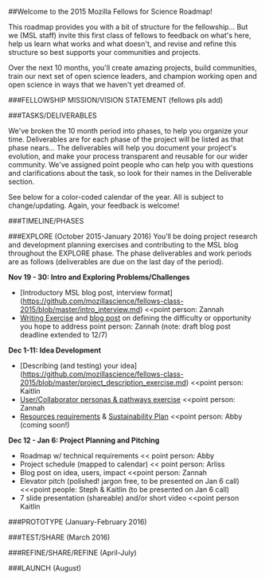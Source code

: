 ##Welcome to the 2015 Mozilla Fellows for Science Roadmap!

This roadmap provides you with a bit of structure for the fellowship... But we (MSL staff) invite this first class of fellows to feedback on what's here, help us learn what works and what doesn't, and revise and refine this structure so best supports your communities and projects. 

Over the next 10 months, you'll create amazing projects, build communities, train our next set of open science leaders, and champion working open and open science in ways that we haven't yet dreamed of. 


###FELLOWSHIP MISSION/VISION STATEMENT
(fellows pls add)


###TASKS/DELIVERABLES

We've broken the 10 month period into phases, to help you organize your time. Deliverables are for each phase of the project will be listed as that phase nears... The deliverables will help you document your project's evolution, and make your process transparent and reusable for our wider community. We've assigned point people who can help you with questions and clarifications about the task, so look for their names in the Deliverable section. 

See below for a color-coded calendar of the year. All is subject to change/updating. Again, your feedback is welcome!


###TIMELINE/PHASES

###EXPLORE (October 2015-January 2016)
You’ll be doing project research and development planning exercises and contributing to the MSL blog throughout the EXPLORE phase. The phase deliverables and work periods are as follows (deliverables are due on the last day of the period).

**Nov 19 - 30: Intro and Exploring Problems/Challenges**

* [Introductory MSL blog post, interview format] (https://github.com/mozillascience/fellows-class-2015/blob/master/intro_interview.md) <<point person: Zannah
* [Writing Exercise](https://github.com/mozillascience/fellows-class-2015/blob/master/challenge_exercise.md) and [blog post](https://github.com/mozillascience/fellows-class-2015/blob/master/challenge_post.md) on defining the difficulty or opportunity you hope to address point person: Zannah (note: draft blog post deadline extended to 12/7)


**Dec 1-11: Idea Development**

* [Describing (and testing) your idea] (https://github.com/mozillascience/fellows-class-2015/blob/master/project_description_exercise.md) <<point person: Kaitlin
* [User/Collaborator personas & pathways exercise](https://github.com/mozillascience/fellows-class-2015/blob/master/personas_and_pathways.md) <<point person: Zannah
* [Resources requirements](https://github.com/mozillascience/fellows-class-2015/blob/master/resources_requirements.md) & [Sustainability Plan](https://github.com/mozillascience/fellows-class-2015/blob/master/sustainability_plan.md) <<point person: Abby (coming soon!)

**Dec 12 - Jan 6: Project Planning and Pitching**

* Roadmap w/ technical requirements << point person: Abby
* Project schedule (mapped to calendar) << point person: Arliss
* Blog post on idea, users, impact <<point person: Zannah
* Elevator pitch (polished! jargon free, to be presented on Jan 6 call) <<<point people: Steph & Kaitlin (to be presented on Jan 6 call)
* 7 slide presentation (shareable) and/or short video <<point person Kaitlin


###PROTOTYPE (January-February 2016)


###TEST/SHARE (March 2016)


###REFINE/SHARE/REFINE (April-July)


###LAUNCH (August)




